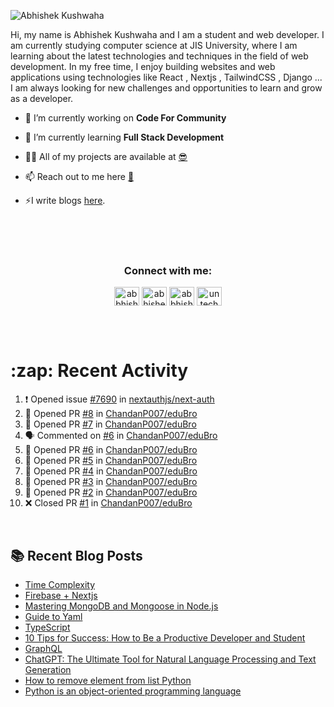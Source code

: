 <!-- <img src="./profileheader.png"> -->

![Abhishek Kushwaha](https://wiidgets.vercel.app/api/banner?title=Abhishek%20Kushwaha&bio=Code%20|%20Community%20|%20Music&twitter=abbhishekstwt)

<!-- <h1 align="center"> <img src="https://c.tenor.com/HO7EBVsu04oAAAAi/pikachu-pokemon.gif" width="50"> I'm Abhishek Kushwaha <img src="https://cdn.discordapp.com/emojis/852778687958482944.gif?v=1" width="50"></h1>
<p align="center">
  <img src="https://readme-typing-svg.herokuapp.com?color=00FFFF&width=380&height=45&lines=UG+at+JIS+UNIVERSITY;GDSC+Lead+22;Discord+Bot+Developer;Full+Stack+Developer;Open-Source+Enthusiast;Nice+To+Meet+You+...;&center=true">
  </p>




 -->
Hi, my name is Abhishek Kushwaha and I am a student and web developer.
I am currently studying computer science at JIS University, where I am learning about the latest technologies and techniques in the field of web development.
In my free time, I enjoy building websites and web applications using technologies like React , Nextjs , TailwindCSS , Django ... I am always looking for new challenges and opportunities to learn and grow as a developer.


- 🔭 I’m currently working on **Code For Community**

- 🌱 I’m currently learning **Full Stack Development**

- 👨‍💻 All of my projects are available at [😎](https://github.com/Abbhiishek)

- 📫 Reach out to me here **[📧](abhishekkushwaha1479@gmail.com)**

- ⚡I write blogs [here](https://dev.to/abbhiishek).

<br>
<br>
<br>

<h3  align="center">Connect with me:</h3>
<p  align="center">
<a href="https://twitter.com/abbhishek_k" target="blank"><img align="center" src="https://raw.githubusercontent.com/rahuldkjain/github-profile-readme-generator/master/src/images/icons/Social/twitter.svg" alt="abbhishek_k" height="30" width="40" /></a>
<a href="https://linkedin.com/in/abhishek-kushwaha-653a74213/" target="blank"><img align="center" src="https://raw.githubusercontent.com/rahuldkjain/github-profile-readme-generator/master/src/images/icons/Social/linked-in-alt.svg" alt="abhishek-kushwaha-653a74213/" height="30" width="40" /></a>
<a href="https://instagram.com/abbhishek_k" target="blank"><img align="center" src="https://raw.githubusercontent.com/rahuldkjain/github-profile-readme-generator/master/src/images/icons/Social/instagram.svg" alt="abbhishek_k" height="30" width="40" /></a>
<a href="https://www.youtube.com/c/UCDV_cwac9byivL5hvpU9mHQ" target="blank"><img align="center" src="https://raw.githubusercontent.com/rahuldkjain/github-profile-readme-generator/master/src/images/icons/Social/youtube.svg" alt="untechnicaltech" height="30" width="40" /></a>

</p>
<br>
<br>
<h1>:zap: Recent Activity</h1>

<!--START_SECTION:activity-->
1. ❗️ Opened issue [#7690](https://github.com/nextauthjs/next-auth/issues/7690) in [nextauthjs/next-auth](https://github.com/nextauthjs/next-auth)
2. 💪 Opened PR [#8](https://github.com/ChandanP007/eduBro/pull/8) in [ChandanP007/eduBro](https://github.com/ChandanP007/eduBro)
3. 💪 Opened PR [#7](https://github.com/ChandanP007/eduBro/pull/7) in [ChandanP007/eduBro](https://github.com/ChandanP007/eduBro)
4. 🗣 Commented on [#6](https://github.com/ChandanP007/eduBro/issues/6) in [ChandanP007/eduBro](https://github.com/ChandanP007/eduBro)
5. 💪 Opened PR [#6](https://github.com/ChandanP007/eduBro/pull/6) in [ChandanP007/eduBro](https://github.com/ChandanP007/eduBro)
6. 💪 Opened PR [#5](https://github.com/ChandanP007/eduBro/pull/5) in [ChandanP007/eduBro](https://github.com/ChandanP007/eduBro)
7. 💪 Opened PR [#4](https://github.com/ChandanP007/eduBro/pull/4) in [ChandanP007/eduBro](https://github.com/ChandanP007/eduBro)
8. 💪 Opened PR [#3](https://github.com/ChandanP007/eduBro/pull/3) in [ChandanP007/eduBro](https://github.com/ChandanP007/eduBro)
9. 💪 Opened PR [#2](https://github.com/ChandanP007/eduBro/pull/2) in [ChandanP007/eduBro](https://github.com/ChandanP007/eduBro)
10. ❌ Closed PR [#1](https://github.com/ChandanP007/eduBro/pull/1) in [ChandanP007/eduBro](https://github.com/ChandanP007/eduBro)
<!--END_SECTION:activity-->

<br>

  
## :books: Recent Blog Posts

<!-- BLOG-POST-LIST:START -->
- [Time Complexity](https://dev.to/abbhiishek/time-complexity-41a1)
- [Firebase + Nextjs](https://dev.to/abbhiishek/firebase-nextjs-511a)
- [Mastering MongoDB and Mongoose in Node.js](https://dev.to/abbhiishek/mastering-mongodb-and-mongoose-in-nodejs-1be5)
- [Guide to Yaml](https://dev.to/abbhiishek/guide-to-yaml-339b)
- [TypeScript](https://dev.to/abbhiishek/typescript-3abm)
- [10 Tips for Success: How to Be a Productive Developer and Student](https://dev.to/abbhiishek/10-tips-for-success-how-to-be-a-productive-developer-and-student-440f)
- [GraphQL](https://dev.to/abbhiishek/graphql-2hc2)
- [ChatGPT: The Ultimate Tool for Natural Language Processing and Text Generation](https://dev.to/abbhiishek/chatgpt-the-ultimate-tool-for-natural-language-processing-and-text-generation-40ag)
- [How to remove element from list Python](https://dev.to/abbhiishek/how-to-remove-element-from-list-python-22d6)
- [Python is an object-oriented programming language](https://dev.to/abbhiishek/python-an-object-oriented-programming-language-2ob8)
<!-- BLOG-POST-LIST:END -->
